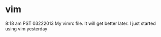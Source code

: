 vim
===
8:18 am PST 03222013
My vimrc file. It will get better later. I just started using vim yesterday

